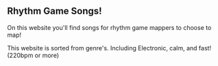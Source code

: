 ## Rhythm Game Songs!

On this website you'll find songs for rhythm game mappers to choose to map!

This website is sorted from genre's. Including Electronic, calm, and fast! (220bpm or more)
